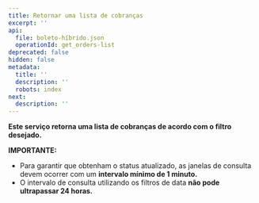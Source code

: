 ```yaml
---
title: Retornar uma lista de cobranças
excerpt: ''
api:
  file: boleto-híbrido.json
  operationId: get_orders-list
deprecated: false
hidden: false
metadata:
  title: ''
  description: ''
  robots: index
next:
  description: ''
---
```

**Este serviço retorna uma lista de cobranças de acordo com o filtro desejado.**

**IMPORTANTE:**

* Para garantir que obtenham o status atualizado, as janelas de consulta devem ocorrer com um **intervalo mínimo de 1 minuto.**
* O intervalo de consulta utilizando os filtros de data **não pode ultrapassar 24 horas.**
